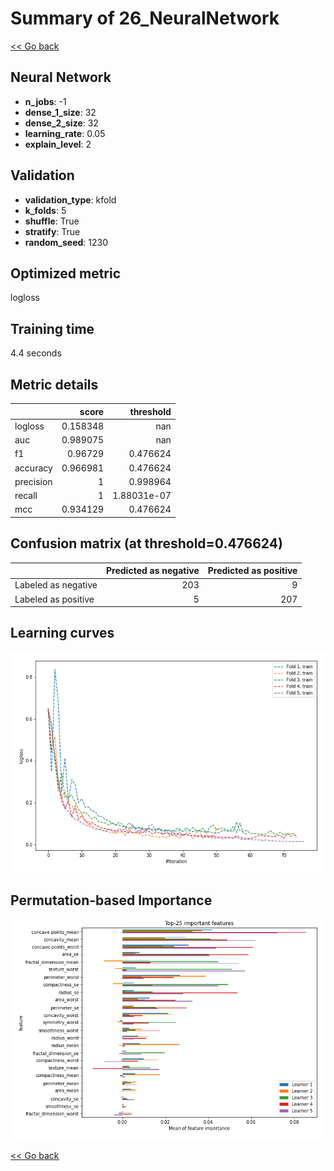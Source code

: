 # Summary of 26_NeuralNetwork

[<< Go back](../README.md)


## Neural Network
- **n_jobs**: -1
- **dense_1_size**: 32
- **dense_2_size**: 32
- **learning_rate**: 0.05
- **explain_level**: 2

## Validation
 - **validation_type**: kfold
 - **k_folds**: 5
 - **shuffle**: True
 - **stratify**: True
 - **random_seed**: 1230

## Optimized metric
logloss

## Training time

4.4 seconds

## Metric details
|           |    score |     threshold |
|:----------|---------:|--------------:|
| logloss   | 0.158348 | nan           |
| auc       | 0.989075 | nan           |
| f1        | 0.96729  |   0.476624    |
| accuracy  | 0.966981 |   0.476624    |
| precision | 1        |   0.998964    |
| recall    | 1        |   1.88031e-07 |
| mcc       | 0.934129 |   0.476624    |


## Confusion matrix (at threshold=0.476624)
|                     |   Predicted as negative |   Predicted as positive |
|:--------------------|------------------------:|------------------------:|
| Labeled as negative |                     203 |                       9 |
| Labeled as positive |                       5 |                     207 |

## Learning curves
![Learning curves](learning_curves.png)

## Permutation-based Importance
![Permutation-based Importance](permutation_importance.png)

[<< Go back](../README.md)
